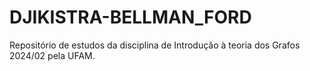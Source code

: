 # DJIKISTRA-BELLMAN_FORD
 Repositório de estudos da disciplina de Introdução à teoria dos Grafos 2024/02 pela UFAM.
